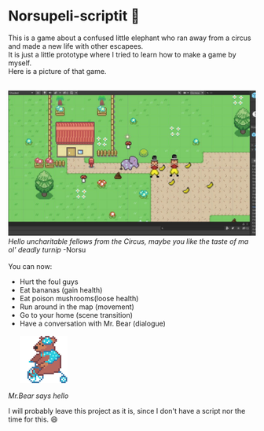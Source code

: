 # **Norsupeli-scriptit** 🐘

This is a game about a confused little elephant who ran away from a circus and made a new life with other escapees. <br>
It is just a little prototype where I tried to learn how to make a game by myself.
<br>
Here is a picture of that game.
<br>
<br>

![Norsugame](/norsegame.jpg)
_Hello uncharitable fellows from the Circus, maybe you like the taste of ma ol' deadly turnip_ -Norsu
<br>
<br>
You can now:

- Hurt the foul guys
- Eat bananas (gain health)
- Eat poison mushrooms(loose health)
- Run around in the map (movement)
- Go to your home (scene transition)
- Have a conversation with Mr. Bear (dialogue)
  <br>
  <br>
  ![Mr.Bear](https://github.com/MilicaKrivokapic/norsupeli-scripts/blob/main/karhetti.gif)

_Mr.Bear says hello_

I will probably leave this project as it is, since I don't have a script nor the time for this. 😄
